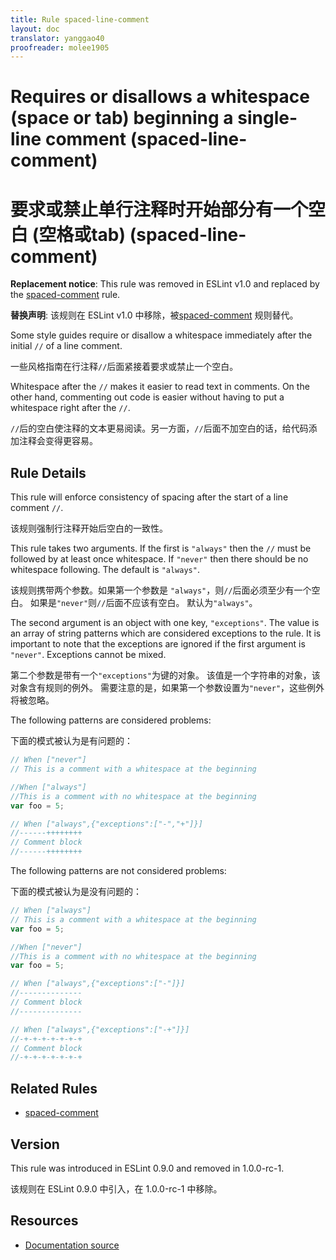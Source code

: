 ```yaml
---
title: Rule spaced-line-comment
layout: doc
translator: yanggao40
proofreader: molee1905
---
```

<!-- Note: No pull requests accepted for this file. See README.md in the root directory for details. -->

# Requires or disallows a whitespace (space or tab) beginning a single-line comment (spaced-line-comment)

# 要求或禁止单行注释时开始部分有一个空白 (空格或tab) (spaced-line-comment)

**Replacement notice**: This rule was removed in ESLint v1.0 and replaced by the [spaced-comment](spaced-comment) rule.

**替换声明**: 该规则在 ESLint v1.0 中移除，被[spaced-comment](spaced-comment) 规则替代。

Some style guides require or disallow a whitespace immediately after the initial `//` of a line comment.

一些风格指南在行注释`//`后面紧接着要求或禁止一个空白。

Whitespace after the `//` makes it easier to read text in comments.
On the other hand, commenting out code is easier without having to put a whitespace right after the `//`.

`//`后的空白使注释的文本更易阅读。另一方面，`//`后面不加空白的话，给代码添加注释会变得更容易。


## Rule Details

This rule will enforce consistency of spacing after the start of a line comment `//`.

该规则强制行注释开始后空白的一致性。

This rule takes two arguments. If the first is `"always"` then the `//` must be followed by at least once whitespace.
If `"never"` then there should be no whitespace following.
The default is `"always"`.

该规则携带两个参数。如果第一个参数是 `"always"`，则`//`后面必须至少有一个空白。
如果是`"never"`则`//`后面不应该有空白。
默认为`"always"`。

The second argument is an object with one key, `"exceptions"`.
The value is an array of string patterns which are considered exceptions to the rule.
It is important to note that the exceptions are ignored if the first argument is `"never"`.
Exceptions cannot be mixed.

第二个参数是带有一个`"exceptions"`为键的对象。
该值是一个字符串的对象，该对象含有规则的例外。
需要注意的是，如果第一个参数设置为`"never"`，这些例外将被忽略。

The following patterns are considered problems:

下面的模式被认为是有问题的：

```js
// When ["never"]
// This is a comment with a whitespace at the beginning
```

```js
//When ["always"]
//This is a comment with no whitespace at the beginning
var foo = 5;
```

```js
// When ["always",{"exceptions":["-","+"]}]
//------++++++++
// Comment block
//------++++++++
```

The following patterns are not considered problems:

下面的模式被认为是没有问题的：

```js
// When ["always"]
// This is a comment with a whitespace at the beginning
var foo = 5;
```

```js
//When ["never"]
//This is a comment with no whitespace at the beginning
var foo = 5;
```

```js
// When ["always",{"exceptions":["-"]}]
//--------------
// Comment block
//--------------
```

```js
// When ["always",{"exceptions":["-+"]}]
//-+-+-+-+-+-+-+
// Comment block
//-+-+-+-+-+-+-+
```

## Related Rules

* [spaced-comment](spaced-comment)

## Version

This rule was introduced in ESLint 0.9.0 and removed in 1.0.0-rc-1.

该规则在 ESLint 0.9.0 中引入，在 1.0.0-rc-1 中移除。

## Resources

* [Documentation source](https://github.com/eslint/eslint/tree/master/docs/rules/spaced-line-comment.md)
